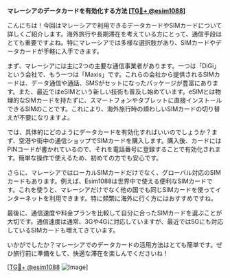 **マレーシアのデータカードを有効化する方法 [[TG💪+ @esim1088](https://t.me/s/esim1088)]**

こんにちは！今回はマレーシアで利用できるデータカードやSIMカードについて詳しくご紹介します。海外旅行や長期滞在を考えている方にとって、通信手段はとても重要ですよね。特にマレーシアでは多様な選択肢があり、SIMカードやデータカードが手軽に入手できます。

まず、マレーシアには主に2つの主要な通信事業者があります。一つは「DiGi」という会社で、もう一つは「Maxis」です。これらの会社から提供されるSIMカードは、データ通信や通話、SMSがセットになったパッケージが豊富にあります。また、最近ではeSIMという新しい技術も普及し始めています。eSIMとは物理的なSIMカードを持たずに、スマートフォンやタブレットに直接インストールできるSIMのことです。これにより、海外旅行時の煩わしいSIMカードの切り替えが不要になりますよ。

では、具体的にどのようにデータカードを有効化すればいいのでしょうか？まず、空港や街中の通信ショップでSIMカードを購入します。購入後、カードにはPINコードが書かれているので、それを電話番号に登録することで有効化されます。簡単な操作で使えるため、初めての方でも安心です。

さらに、マレーシアではローカルSIMカードだけでなく、グローバル対応のSIMカードもあります。例えば、Esim1088は世界中で使える便利なSIMカードです。これを使うと、マレーシアだけでなく他の国でも同じSIMカードを使ってインターネットを利用できます。特に頻繁に海外に行く方にはおすすめですね。

最後に、通信速度や料金プランを比較して自分に合ったSIMカードを選ぶことが大切です。通信速度は通常、3Gや4Gに対応していますが、最近では5Gにも対応しているSIMカードも増えてきています。

いかがでしたか？マレーシアでのデータカードの活用方法はとても簡単です。ぜひ旅行前に準備をして、快適な滞在を楽しんでくださいね！

[[TG💪+ @esim1088](https://t.me/s/esim1088) ![Image](https://i.postimg.cc/Y0z9fWf4/image.png)]